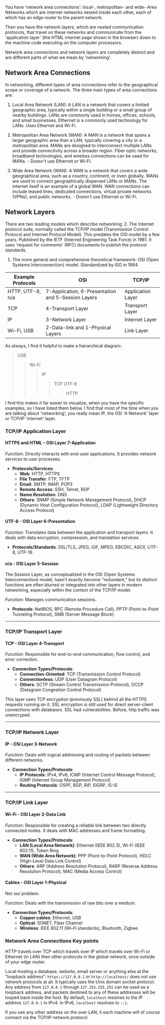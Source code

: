You have 'network area connections': local-, metropolitan- and wide- Area Networks which are internet networks nested inside each other, each of which has an edge router to the parent network. 

Then you have the network layers, which are nested communication protocols, that travel on these networks and communicate from the 'application layer' (the HTML internet page shown in the browser) down to the machine code executing on the computer processors.

Network area connections and network layers are completely distinct and are different parts of what we mean by 'networking'.

## Network Area Connections

In networking, different types of area connections refer to the geographical scope or coverage of a network. The three main types of area connections are:

1. Local Area Network (LAN): A LAN is a network that covers a limited geographic area, typically within a single building or a small group of nearby buildings. LANs are commonly used in homes, offices, schools, and small businesses. Ethernet is a commonly used technology for LANs. Uses Ethernet and Wi-Fi.

2. Metropolitan Area Network (MAN): A MAN is a network that spans a larger geographic area than a LAN, typically covering a city or a metropolitan area. MANs are designed to interconnect multiple LANs and provide connectivity across a broader region. Fiber optic networks, broadband technologies, and wireless connections can be used for MANs. - Doesn't use Ethernet or Wi-Fi.

3. Wide Area Network (WAN): A WAN is a network that covers a wide geographical area, such as a country, continent, or even globally. WANs are used to connect geographically dispersed LANs or MANs. The internet itself is an example of a global WAN. WAN connections can include leased lines, dedicated connections, virtual private networks (VPNs), and public networks. - Doesn't use Ethernet or Wi-Fi.

## Network Layers

There are two leading models which describe networking: 
2. The Internet protocol suite, normally called the TCP/IP model (Transmission Control Protocol and Internet Protocol Model). This predates the OSI model by a few years. Published by the IETF (Internet Engineering Task Force) in 1981. It uses 'request for comments' (RFC) documents to publish the protocol standards.
1. The more general and comprehensive theoretical framework: OSI (Open Systems Interconnection) model. Standardized by ISO in 1984.

Example Protocols| OSI|TCP/IP
-|-|-
HTTP, UTF-8, n/a| 7-Application, 6-Presentation and 5-Session Layers | Application Layer
TCP|4-Transport Layer | Transport Layer
IP|3-Network Layer | Internet Layer
Wi-Fi, USB|2-Data-link and 1-Physical Layers | Link Layer


As always, I find it helpful to make a hierarchical diagram:

> USB 
>>Wi-Fi
>>>IP
>>>>TCP
>>>>UTF-8
>>>>>HTTP


I find this makes it far easier to visualize, when you have the specific examples, so I have listed them below. I find that most of the time when you are talking about 'networking', you really mean IP, the OSI '4-Network' layer or TCP/IP 'internet' layer.
### TCP/IP Application Layer
#### HTTPS and HTML - OSI Layer 7-Application 

_Function_: Directly interacts with end-user applications. It provides network services to user processes.

- **Protocols/Services**:
    - **Web**: HTTP, HTTPS
    - **File Transfer**: FTP, TFTP
    - **Email**: SMTP, IMAP, POP3
    - **Remote Access**: SSH, Telnet, RDP
    - **Name Resolution**: DNS
    - **Others**: SNMP (Simple Network Management Protocol), DHCP (Dynamic Host Configuration Protocol), LDAP (Lightweight Directory Access Protocol)

#### UTF-8 - OSI Layer 6-Presentation

_Function_: Translates data between the application and transport layers. It deals with data encryption, compression, and translation services.

- **Protocols/Standards**: SSL/TLS, JPEG, GIF, MPEG, EBCDIC, ASCII, UTF-8, UTF-16

#### n/a - OSI Layer 5-Session

The Session Layer, as conceptualized in the OSI (Open Systems Interconnection) model, hasn't exactly become "redundant," but its distinct functions are often blurred or integrated into other layers in modern networking, especially within the context of the TCP/IP model.

_Function_: Manages communication sessions.

- **Protocols**: NetBIOS, RPC (Remote Procedure Call), PPTP (Point-to-Point Tunneling Protocol), SMB (Server Message Block)

---
### TCP/IP Transport Layer

#### TCP - OSI Layer 4-Transport


_Function_: Responsible for end-to-end communication, flow control, and error correction.

- **Connection Types/Protocols**:
    - **Connection-Oriented**: TCP (Transmission Control Protocol)
    - **Connectionless**: UDP (User Datagram Protocol)
    - **Others**: SCTP (Stream Control Transmission Protocol), DCCP (Datagram Congestion Control Protocol)

This layer uses TCP encryption (previously SSL) behind all the HTTPS requests running on it. SSL encryption is still used for direct server-client connections with databases. SSL had vulnerabilities. Before, http traffic was unencryped.

---
### TCP/IP Network Layer 
#### IP - OSI Layer 3-Network

_Function_: Deals with logical addressing and routing of packets between different networks.

- **Connection Types/Protocols**:
    - **IP Protocols**: IPv4, IPv6, ICMP (Internet Control Message Protocol), IGMP (Internet Group Management Protocol)
    - **Routing Protocols**: OSPF, BGP, RIP, EIGRP, IS-IS


---

### TCP/IP Link Layer
#### Wi-Fi - OSI Layer 2-Data Link

_Function_: Responsible for creating a reliable link between two directly connected nodes. It deals with MAC addresses and frame formatting.

- **Connection Types/Protocols**:
    - **LAN (Local Area Network)**: Ethernet (IEEE 802.3), Wi-Fi (IEEE 802.11), Token Ring
    - **WAN (Wide Area Network)**: PPP (Point-to-Point Protocol), HDLC (High-Level Data Link Control)
    - **Others**: ARP (Address Resolution Protocol), RARP (Reverse Address Resolution Protocol), MAC (Media Access Control)

#### Cables - OSI Layer 1-Physical

Not our problem.

_Function_: Deals with the transmission of raw bits over a medium.

- **Connection Types/Protocols**:
    - **Copper cables**: Ethernet, USB
    - **Optical**: SONET, Fiber Channel
    - **Wireless**: IEEE 802.11 (Wi-Fi standards), Bluetooth, Zigbee

### Network Area Connections Key points 

HTTP travels over TCP which travels over IP which travels over Wi-Fi or Ethernet (in LAN) then other protocols in the global network, once outside of your edge router.

Local-hosting a database, website, email server or anything else at the “loopback address”: `https://127.0.0.1` or `http://localhost/` does not use network protocols at all. It typically uses the Unix domain socket protocol. Any address from `127.0.0.1` through `127.255.255.255` can be used as a loopback address, and packets destined to any of these addresses will be looped back inside the host. By default, `localhost` resolves to the IP address `127.0.0.1` in IPv4. In IPv6, `localhost` resolves to `::1`.

If you use any other address on the over LAN, it each machine will of course connect via the TCP/IP network protocol.
